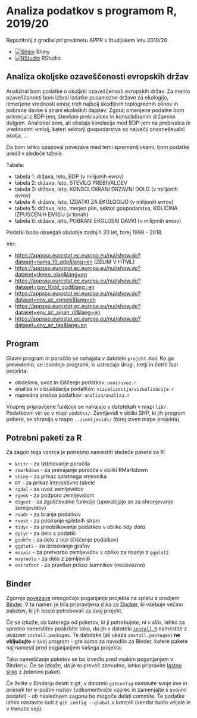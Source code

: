 # Analiza podatkov s programom R, 2019/20

Repozitorij z gradivi pri predmetu APPR v študijskem letu 2019/20

* [![Shiny](http://mybinder.org/badge.svg)](http://mybinder.org/v2/gh/matejske/APPR-2019-20/master?urlpath=shiny/APPR-2019-20/projekt.Rmd) Shiny
* [![RStudio](http://mybinder.org/badge.svg)](http://mybinder.org/v2/gh/matejske/APPR-2019-20/master?urlpath=rstudio) RStudio

## Analiza okoljske ozaveščenosti evropskih držav

Analiziral bom podatke o okoljski ozaveščenosti evropskih držav. Za merilo ozaveščanosti bom izbral izdatke posamezne države za ekologijo, izmerjene vrednosti emisij treh najbolj škodljivih toplogrednih plinov in pobrane davke s strani ekoloških dajatev. Zgoraj omenjene podatke bom primerjal z BDP-jem, številom prebivalcev in konsolidiranim državnim dolgom. Analiziral bom, ali obstaja korelacija med BDP-jem na prebivalca in vrednostmi emisij, kateri sektorji gospodarstva so največji onasneževalci okolja, ...

Da bom lahko opazoval povezave med temi spremenljivkami, bom podatke uredil v sledeče tabele. 

Tabele:
* tabela 1: država, leto, BDP (v milijonih evrov)
* tabela 2: država, leto, STEVILO PREBIVALCEV
* tabela 3: država, leto, KONSOLIDIRANI DRZAVNI DOLG (v milijonih evrov)
* tabela 4: država, leto, IZDATKI ZA EKOLOGIJO (v milijonih evrov)
* tabela 5: država, leto, merjen plin, sektor gospodarstva, KOLICINA IZPUSCENIH EMISIJ (v tonah)
* tabela 6: država, leto, POBRANI EKOLOSKI DAVKI (v milijonih evrov)

Podatki bodo obsegali obdobje zadnjih 20 let, torej 1998 - 2018.

Viri: 
* https://appsso.eurostat.ec.europa.eu/nui/show.do?dataset=nama_10_gdp&lang=en (ZELIM V HTML)
* https://appsso.eurostat.ec.europa.eu/nui/show.do?dataset=demo_pjan&lang=en
* https://appsso.eurostat.ec.europa.eu/nui/show.do?dataset=gov_10dd_ggd&lang=en
* https://appsso.eurostat.ec.europa.eu/nui/show.do?dataset=env_ac_epneis&lang=en
* https://appsso.eurostat.ec.europa.eu/nui/show.do?dataset=env_ac_ainah_r2&lang=en
* https://appsso.eurostat.ec.europa.eu/nui/show.do?dataset=env_ac_tax&lang=en


## Program

Glavni program in poročilo se nahajata v datoteki `projekt.Rmd`.
Ko ga prevedemo, se izvedejo programi, ki ustrezajo drugi, tretji in četrti fazi projekta:

* obdelava, uvoz in čiščenje podatkov: `uvoz/uvoz.r`
* analiza in vizualizacija podatkov: `vizualizacija/vizualizacija.r`
* napredna analiza podatkov: `analiza/analiza.r`

Vnaprej pripravljene funkcije se nahajajo v datotekah v mapi `lib/`.
Podatkovni viri so v mapi `podatki/`.
Zemljevidi v obliki SHP, ki jih program pobere,
se shranijo v mapo `../zemljevidi/` (torej izven mape projekta).

## Potrebni paketi za R

Za zagon tega vzorca je potrebno namestiti sledeče pakete za R:

* `knitr` - za izdelovanje poročila
* `rmarkdown` - za prevajanje poročila v obliki RMarkdown
* `shiny` - za prikaz spletnega vmesnika
* `DT` - za prikaz interaktivne tabele
* `rgdal` - za uvoz zemljevidov
* `rgeos` - za podporo zemljevidom
* `digest` - za zgoščevalne funkcije (uporabljajo se za shranjevanje zemljevidov)
* `readr` - za branje podatkov
* `rvest` - za pobiranje spletnih strani
* `tidyr` - za preoblikovanje podatkov v obliko *tidy data*
* `dplyr` - za delo s podatki
* `gsubfn` - za delo z nizi (čiščenje podatkov)
* `ggplot2` - za izrisovanje grafov
* `mosaic` - za pretvorbo zemljevidov v obliko za risanje z `ggplot2`
* `maptools` - za delo z zemljevidi
* `extrafont` - za pravilen prikaz šumnikov (neobvezno)

## Binder

Zgornje [povezave](#analiza-podatkov-s-programom-r-201819)
omogočajo poganjanje projekta na spletu z orodjem [Binder](https://mybinder.org/).
V ta namen je bila pripravljena slika za [Docker](https://www.docker.com/),
ki vsebuje večino paketov, ki jih boste potrebovali za svoj projekt.

Če se izkaže, da katerega od paketov, ki ji potrebujete, ni v sliki,
lahko za sprotno namestitev poskrbite tako,
da jih v datoteki [`install.R`](install.R) namestite z ukazom `install.packages`.
Te datoteke (ali ukaza `install.packages`) **ne vključujte** v svoj program -
gre samo za navodilo za Binder, katere pakete naj namesti pred poganjanjem vašega projekta.

Tako nameščanje paketov se bo izvedlo pred vsakim poganjanjem v Binderju.
Če se izkaže, da je to preveč zamudno,
lahko pripravite [lastno sliko](https://github.com/jaanos/APPR-docker) z želenimi paketi.

Če želite v Binderju delati z git,
v datoteki `gitconfig` nastavite svoje ime in priimek ter e-poštni naslov
(odkomentirajte vzorec in zamenjajte s svojimi podatki) -
ob naslednjem zagonu bo mogoče delati commite.
Te podatke lahko nastavite tudi z `git config --global` v konzoli
(vendar bodo veljale le v trenutni seji).
